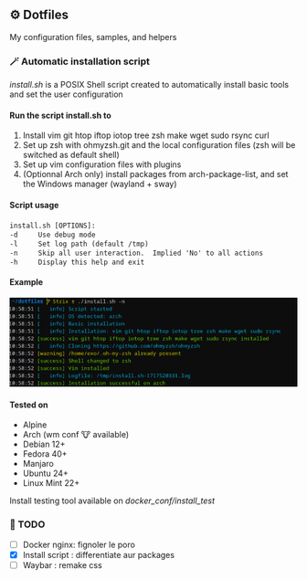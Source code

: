 ## ⚙️ Dotfiles
My configuration files, samples, and helpers

### 🪄 Automatic installation script

*install.sh* is a POSIX Shell script created to automatically install basic tools and set the user configuration

#### Run the script install.sh to
1. Install vim git htop iftop iotop tree zsh make wget sudo rsync curl
2. Set up zsh with ohmyzsh.git and the local configuration files (zsh will be switched as default shell)
3. Set up vim configuration files with plugins
4. (Optionnal Arch only) install packages from arch-package-list, and set the Windows manager (wayland + sway)

#### Script usage
```
install.sh [OPTIONS]:
-d     Use debug mode
-l     Set log path (default /tmp)
-n     Skip all user interaction.  Implied 'No' to all actions
-h     Display this help and exit
```

#### Example
![script_execution_sample](sample.png)

#### Tested on
* Alpine
* Arch (wm conf 🐮 available)
* Debian 12+
* Fedora 40+
* Manjaro
* Ubuntu 24+
* Linux Mint 22+

Install testing tool available on *docker_conf/install_test*

### 📝 TODO
- [ ] Docker nginx: fignoler le poro
- [X] Install script : differentiate aur packages
- [ ] Waybar : remake css
